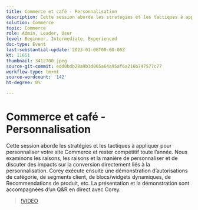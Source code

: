 ```yaml
---
title: Commerce et café - Personnalisation
description: Cette session aborde les stratégies et les tactiques à appliquer pour personnaliser votre site Commerce et rester compétitif toute l’année. Nous examinons les raisons, les raisons et la manière de personnaliser et de discuter des impacts sur la conversion directement liés à la personnalisation. Corey exécute ensuite une démonstration d’autorisations de catégorie, de segments client, de blocs/widgets dynamiques, de Recommendations de produit, etc. La présentation et la démonstration sont accompagnées d’un Q&R en direct avec Corey.
solution: Commerce
topic: Commerce
role: Admin, Leader, User
level: Beginner, Intermediate, Experienced
doc-type: Event
last-substantial-update: 2023-01-06T00:00:00Z
kt: 11651
thumbnail: 3412700.jpeg
source-git-commit: edd0bdb28a9b3d065a64a95af6a216b747577c77
workflow-type: tm+mt
source-wordcount: '142'
ht-degree: 0%

---
```


# Commerce et café - Personnalisation

Cette session aborde les stratégies et les tactiques à appliquer pour personnaliser votre site Commerce et rester compétitif toute l’année. Nous examinons les raisons, les raisons et la manière de personnaliser et de discuter des impacts sur la conversion directement liés à la personnalisation. Corey exécute ensuite une démonstration d’autorisations de catégorie, de segments client, de blocs/widgets dynamiques, de Recommendations de produit, etc. La présentation et la démonstration sont accompagnées d’un Q&amp;R en direct avec Corey.

>[!VIDEO](https://video.tv.adobe.com/v/3412700/?quality=12&learn=on)
